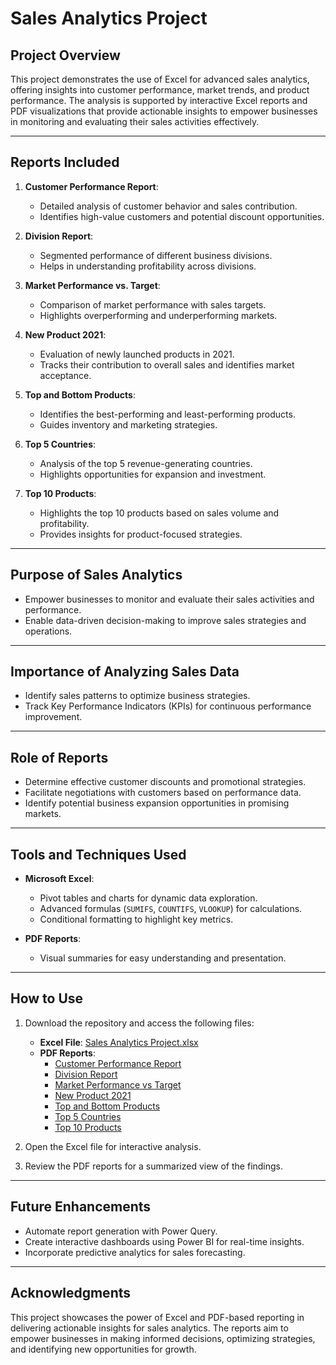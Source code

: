 # Sales Analytics Project

## Project Overview

This project demonstrates the use of Excel for advanced sales analytics, offering insights into customer performance, market trends, and product performance. The analysis is supported by interactive Excel reports and PDF visualizations that provide actionable insights to empower businesses in monitoring and evaluating their sales activities effectively.

---

## Reports Included

1. **Customer Performance Report**: 
   - Detailed analysis of customer behavior and sales contribution.
   - Identifies high-value customers and potential discount opportunities.

2. **Division Report**: 
   - Segmented performance of different business divisions.
   - Helps in understanding profitability across divisions.

3. **Market Performance vs. Target**: 
   - Comparison of market performance with sales targets.
   - Highlights overperforming and underperforming markets.

4. **New Product 2021**:
   - Evaluation of newly launched products in 2021.
   - Tracks their contribution to overall sales and identifies market acceptance.

5. **Top and Bottom Products**:
   - Identifies the best-performing and least-performing products.
   - Guides inventory and marketing strategies.

6. **Top 5 Countries**:
   - Analysis of the top 5 revenue-generating countries.
   - Highlights opportunities for expansion and investment.

7. **Top 10 Products**:
   - Highlights the top 10 products based on sales volume and profitability.
   - Provides insights for product-focused strategies.

---

## Purpose of Sales Analytics

- Empower businesses to monitor and evaluate their sales activities and performance.
- Enable data-driven decision-making to improve sales strategies and operations.

---

## Importance of Analyzing Sales Data

- Identify sales patterns to optimize business strategies.
- Track Key Performance Indicators (KPIs) for continuous performance improvement.

---

## Role of Reports

- Determine effective customer discounts and promotional strategies.
- Facilitate negotiations with customers based on performance data.
- Identify potential business expansion opportunities in promising markets.

---

## Tools and Techniques Used

- **Microsoft Excel**:
  - Pivot tables and charts for dynamic data exploration.
  - Advanced formulas (`SUMIFS`, `COUNTIFS`, `VLOOKUP`) for calculations.
  - Conditional formatting to highlight key metrics.

- **PDF Reports**:
  - Visual summaries for easy understanding and presentation.

---

## How to Use

1. Download the repository and access the following files:
   - **Excel File**: [Sales Analytics Project.xlsx](./Sales%20analytics%20Project.xlsx)
   - **PDF Reports**:
     - [Customer Performance Report](./Customer%20Performance%20Report.pdf)
     - [Division Report](./Division%20Report.pdf)
     - [Market Performance vs Target](./Market%20Performance%20vs%20Target.pdf)
     - [New Product 2021](./New%20Product%202021.pdf)
     - [Top and Bottom Products](./Top%20and%20Bottom%20Products.pdf)
     - [Top 5 Countries](./Top%205%20Countries.pdf)
     - [Top 10 Products](./Top%2010%20Products.pdf)

2. Open the Excel file for interactive analysis.
3. Review the PDF reports for a summarized view of the findings.

---

## Future Enhancements

- Automate report generation with Power Query.
- Create interactive dashboards using Power BI for real-time insights.
- Incorporate predictive analytics for sales forecasting.

---

## Acknowledgments

This project showcases the power of Excel and PDF-based reporting in delivering actionable insights for sales analytics. The reports aim to empower businesses in making informed decisions, optimizing strategies, and identifying new opportunities for growth.
